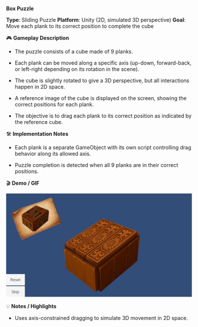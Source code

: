 **Box Puzzle**

**Type**: Sliding Puzzle
**Platform**: Unity (2D, simulated 3D perspective)
**Goal**: Move each plank to its correct position to complete the cube

🎮 **Gameplay Description**

- The puzzle consists of a cube made of 9 planks.

- Each plank can be moved along a specific axis (up-down, forward-back, or left-right depending on its rotation in the scene).

- The cube is slightly rotated to give a 3D perspective, but all interactions happen in 2D space.

- A reference image of the cube is displayed on the screen, showing the correct positions for each plank.

- The objective is to drag each plank to its correct position as indicated by the reference cube.

🛠 **Implementation Notes**

- Each plank is a separate GameObject with its own script controlling drag behavior along its allowed axis.

- Puzzle completion is detected when all 9 planks are in their correct positions.

🎬 **Demo / GIF**

![Box Puzzle Demo](./demo.gif)

💡 **Notes / Highlights**

- Uses axis-constrained dragging to simulate 3D movement in 2D space.